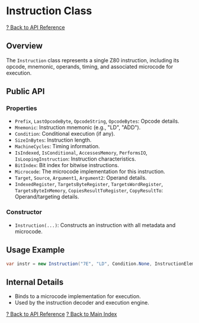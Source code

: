 # Instruction Class

[? Back to API Reference](README.md)

## Overview

The `Instruction` class represents a single Z80 instruction, including its opcode, mnemonic, operands, timing, and associated microcode for execution.

## Public API

### Properties
- `Prefix`, `LastOpcodeByte`, `OpcodeString`, `OpcodeBytes`: Opcode details.
- `Mnemonic`: Instruction mnemonic (e.g., "LD", "ADD").
- `Condition`: Conditional execution (if any).
- `SizeInBytes`: Instruction length.
- `MachineCycles`: Timing information.
- `IsIndexed`, `IsConditional`, `AccessesMemory`, `PerformsIO`, `IsLoopingInstruction`: Instruction characteristics.
- `BitIndex`: Bit index for bitwise instructions.
- `Microcode`: The microcode implementation for this instruction.
- `Target`, `Source`, `Argument1`, `Argument2`: Operand details.
- `IndexedRegister`, `TargetsByteRegister`, `TargetsWordRegister`, `TargetsByteInMemory`, `CopiesResultToRegister`, `CopyResultTo`: Operand/targeting details.

### Constructor
- `Instruction(...)`: Constructs an instruction with all metadata and microcode.

## Usage Example

```csharp
var instr = new Instruction("7E", "LD", Condition.None, InstructionElement.A, InstructionElement.HL, InstructionElement.None, InstructionElement.None, 1, cycles);
```

## Internal Details
- Binds to a microcode implementation for execution.
- Used by the instruction decoder and execution engine.

[? Back to API Reference](README.md)
[? Back to Main Index](../README.md)
